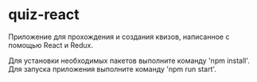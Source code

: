 # quiz-react

Приложение для прохождения и создания квизов, написанное с помощью React и Redux.

Для установки необходимых пакетов выполните команду 'npm install'.
Для запуска приложения выполните команду 'npm run start'.
